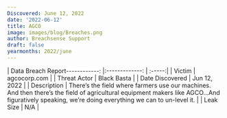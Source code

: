 ```yaml
---
Discovered: June 12, 2022
date: '2022-06-12'
title: AGCO
image: images/blog/Breaches.png
author: Breachsense Support
draft: false
yearmonths: 2022/june
---
```


| Data Breach Report------------:   |:-------------:    | :-----:|
| Victim    | agcocorp.com      | 
| Threat Actor    | Black Basta      | 
| Date Discovered    | Jun 12, 2022      | 
| Description    | There’s the field where farmers use our machines. And then there’s the field of agricultural equipment makers like AGCO...And figuratively speaking, we’re doing everything we can to un-level it.      | 
| Leak Size    | N/A      | 


